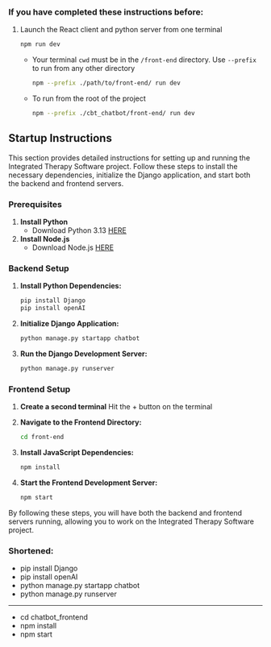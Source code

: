 ### If you have completed these instructions before:
1. Launch the React client and python server from one terminal
    ```bash
    npm run dev
    ```

    - Your terminal `cwd` must be in the `/front-end` directory. Use `--prefix` to run from any other directory

      ```bash
      npm --prefix ./path/to/front-end/ run dev
      ```

    - To run from  the root of the project

      ```bash
      npm --prefix ./cbt_chatbot/front-end/ run dev
      ```


## Startup Instructions

This section provides detailed instructions for setting up and running the Integrated Therapy Software project. Follow these steps to install the necessary dependencies, initialize the Django application, and start both the backend and frontend servers.

### Prerequisites

1. **Install Python**
    - Download Python 3.13 [HERE](https://www.python.org/downloads/release/python-3130/)
2. **Install Node.js**
    - Download Node.js [HERE](https://nodejs.org/en/download/prebuilt-installer)

### Backend Setup

1. **Install Python Dependencies:**
    ```bash
    pip install Django
    pip install openAI
    ```

2. **Initialize Django Application:**
    ```bash
    python manage.py startapp chatbot
    ```

3. **Run the Django Development Server:**
    ```bash
    python manage.py runserver
    ```

### Frontend Setup

1. **Create a second terminal**
    Hit the + button on the terminal

2. **Navigate to the Frontend Directory:**
    ```bash
    cd front-end
    ```

3. **Install JavaScript Dependencies:**
    ```bash
    npm install
    ```

4. **Start the Frontend Development Server:**
    ```bash
    npm start
    ```

By following these steps, you will have both the backend and frontend servers running, allowing you to work on the Integrated Therapy Software project.

### Shortened:

- pip install Django
- pip install openAI
- python manage.py startapp chatbot
- python manage.py runserver
---
- cd chatbot_frontend
- npm install
- npm start